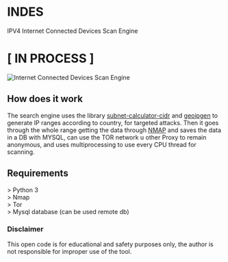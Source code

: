 # INDES
IPV4 Internet Connected Devices Scan Engine

# [ IN PROCESS ]

![Internet Connected Devices Scan Engine](https://i.ibb.co/WBQp8hT/indes.png)

## How does it work
The search engine uses the library [subnet-calculator-cidr](https://github.com/christivn/subnet-calculator-cidr) and [geoipgen](https://github.com/christivn/geoipgen) to generate IP ranges according to country, for targeted attacks. Then it goes through the whole range getting the data through [NMAP](https://github.com/nmap/nmap) and saves the data in a DB with MYSQL, can use the TOR network u other Proxy to remain anonymous, and uses multiprocessing to use every CPU thread for scanning.

## Requirements
<p>> Python 3<br>
> Nmap<br>
> Tor<br>
> Mysql database (can be used remote db)</p>

### Disclaimer
This open code is for educational and safety purposes only, the author is not responsible for improper use of the tool.
